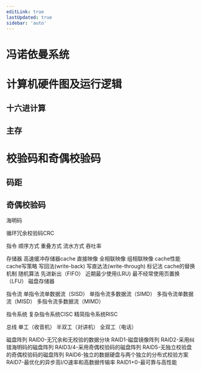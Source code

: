```yaml
---
editLink: true
lastUpdated: true
sidebar: 'auto'
---
```

# 冯诺依曼系统

# 计算机硬件图及运行逻辑
## 	十六进计算
## 	主存

# 校验码和奇偶校验码
## 	码距
## 	奇偶校验码

海明码

循环冗余校验码CRC

指令
	顺序方式
	重叠方式
	流水方式
		吞吐率

存储器
	高速缓冲存储器cache
		直接映像
		全相联映像
		组相联映像
		cache性能
		cache写策略
			写回法(write-back)
			写直达法(write-through)
			标记法
		cache的替换机制
			随机算法
			先进新出（FIFO）
			近期最少使用(LRU)
			最不经常使用页置换（LFU）
	磁盘存储器

指令流
	单指令流单数据流（SISD）
	单指令流多数据流（SIMD）
	多指令流单数据流（MISD）
	多指令流多数据流（MIMD）

指令系统
	复杂指令系统CISC
	精简指令系统RISC

总线
	单工（收音机）
	半双工（对讲机）
	全双工（电话）

磁盘阵列
	RAID0-无冗余和无校验的数据分块
	RAID1-磁盘镜像阵列
	RAID2-采用纠错海明码的磁盘阵列
	RAID3/4-采用奇偶校验码的磁盘阵列
	RAID5-无独立校验盘的奇偶校验码的磁盘阵列
	RAID6-独立的数据硬盘与两个独立的分布式校验方案
	RAID7-最优化的异步高I/O速率和高数据传输率
	RAID1+0-最可靠与高性能
